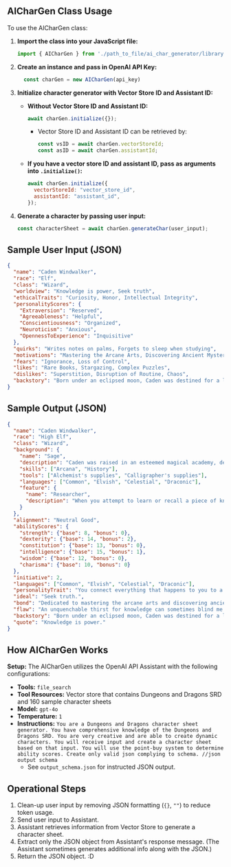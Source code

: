 ## AICharGen Class Usage

To use the AICharGen class:

1. **Import the class into your JavaScript file:**
    ```javascript
    import { AICharGen } from './path_to_file/ai_char_generator/library/AICharGen.js';
    ```

2. **Create an instance and pass in OpenAI API Key:**
   ```javascript
     const charGen = new AICharGen(api_key)
     ```

3. **Initialize character generator with Vector Store ID and Assistant ID:**
   - **Without Vector Store ID and Assistant ID:**
     ```javascript
     await charGen.initialize({});
     ```
     - Vector Store ID and Assistant ID can be retrieved by:
       ```javascript
       const vsID = await charGen.vectorStoreId;
       const asID = await charGen.assistantId;
       ```

   - **If you have a vector store ID and assistant ID, pass as arguments into `.initialize()`:**
     ```javascript
     await charGen.initialize({
       vectorStoreId: "vector_store_id",
       assistantId: "assistant_id",
     });
     ```

4. **Generate a character by passing user input:**
    ```javascript
    const characterSheet = await charGen.generateChar(user_input);
    ```

## Sample User Input (JSON)

```json
{
  "name": "Caden Windwalker",
  "race": "Elf",
  "class": "Wizard",
  "worldview": "Knowledge is power, Seek truth",
  "ethicalTraits": "Curiosity, Honor, Intellectual Integrity",
  "personalityScores": {
    "Extraversion": "Reserved",
    "Agreeableness": "Helpful",
    "Conscientiousness": "Organized",
    "Neuroticism": "Anxious",
    "OpennessToExperience": "Inquisitive"
  },
  "quirks": "Writes notes on palms, Forgets to sleep when studying",
  "motivations": "Mastering the Arcane Arts, Discovering Ancient Mysteries",
  "fears": "Ignorance, Loss of Control",
  "likes": "Rare Books, Stargazing, Complex Puzzles",
  "dislikes": "Superstition, Disruption of Routine, Chaos",
  "backstory": "Born under an eclipsed moon, Caden was destined for a life intertwined with the arcane. Raised in an esteemed magical academy, every moment was dedicated to the pursuit of knowledge. An unquenchable thirst for understanding the universe's secrets drives him, and though his endeavors isolate him, his path is clear."
}
```

## Sample Output (JSON)
```json
{
  "name": "Caden Windwalker",
  "race": "High Elf",
  "class": "Wizard",
  "background": {
    "name": "Sage",
    "description": "Caden was raised in an esteemed magical academy, dedicating every moment to the pursuit of knowledge and the arcane arts.",
    "skills": ["Arcana", "History"],
    "tools": ["Alchemist's supplies", "Calligrapher's supplies"],
    "languages": ["Common", "Elvish", "Celestial", "Draconic"],
    "feature": {
      "name": "Researcher",
      "description": "When you attempt to learn or recall a piece of knowledge, if you do not know that information, you often know where and from whom you can obtain it."
    }
  },
  "alignment": "Neutral Good",
  "abilityScores": {
    "strength": {"base": 8, "bonus": 0},
    "dexterity": {"base": 14, "bonus": 2},
    "constitution": {"base": 13, "bonus": 0},
    "intelligence": {"base": 15, "bonus": 1},
    "wisdom": {"base": 12, "bonus": 0},
    "charisma": {"base": 10, "bonus": 0}
  },
  "initiative": 2,
  "languages": ["Common", "Elvish", "Celestial", "Draconic"],
  "personalityTrait": "You connect everything that happens to you to a grand, cosmic plan.",
  "ideal": "Seek truth.",
  "bond": "Dedicated to mastering the arcane arts and discovering ancient mysteries.",
  "flaw": "An unquenchable thirst for knowledge can sometimes blind me to the dangers of pursuing it.",
  "backstory": "Born under an eclipsed moon, Caden was destined for a life intertwined with the arcane. Raised in an esteemed magical academy, every moment was dedicated to the pursuit of knowledge. An unquenchable thirst for understanding the universe's secrets drives him, and though his endeavors isolate him, his path is clear.",
  "quote": "Knowledge is power."
}
```

## How AICharGen Works

**Setup:** The AICharGen utilizes the OpenAI API Assistant with the following configurations:

- **Tools:** `file_search`
- **Tool Resources:** Vector store that contains Dungeons and Dragons SRD and 160 sample character sheets
- **Model:** `gpt-4o`
- **Temperature:** `1`
- **Instructions:** 
  `You are a Dungeons and Dragons character sheet generator. You have comprehensive knowledge of the Dungeons and Dragons SRD. You are very creative and are able to create dynamic characters. You will receive input and create a character sheet based on that input. You will use the point-buy system to determine ability scores. Create only valid json complying to schema. //json output schema`
  * See `output_schema.json` for instructed JSON output. 

## Operational Steps

1. Clean-up user input by removing JSON formatting (`{}`, `""`) to reduce token usage.
2. Send user input to Assistant.
3. Assistant retrieves information from Vector Store to generate a character sheet. 
4. Extract only the JSON object from Assistant's response message. (The Assistant sometimes generates additional info along with the JSON.)
5. Return the JSON object. :D

      
